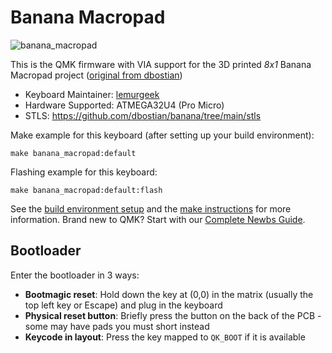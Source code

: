 # Banana Macropad

![banana_macropad](https://i.imgur.com/2F6gi57.jpg)

This is the QMK firmware with VIA support for the 3D printed _8x1_ Banana Macropad project ([original from dbostian](https://github.com/dbostian/banana/tree/main))

-   Keyboard Maintainer: [lemurgeek](https://github.com/lemurgeek)
-   Hardware Supported: ATMEGA32U4 (Pro Micro)
-   STLS: https://github.com/dbostian/banana/tree/main/stls

Make example for this keyboard (after setting up your build environment):

    make banana_macropad:default

Flashing example for this keyboard:

    make banana_macropad:default:flash

See the [build environment setup](https://docs.qmk.fm/#/getting_started_build_tools) and the [make instructions](https://docs.qmk.fm/#/getting_started_make_guide) for more information. Brand new to QMK? Start with our [Complete Newbs Guide](https://docs.qmk.fm/#/newbs).

## Bootloader

Enter the bootloader in 3 ways:

-   **Bootmagic reset**: Hold down the key at (0,0) in the matrix (usually the top left key or Escape) and plug in the keyboard
-   **Physical reset button**: Briefly press the button on the back of the PCB - some may have pads you must short instead
-   **Keycode in layout**: Press the key mapped to `QK_BOOT` if it is available
